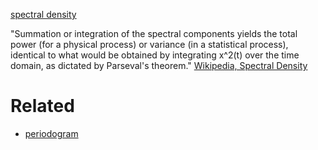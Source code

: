[spectral density](https://en.wikipedia.org/wiki/Spectral_density)

"Summation or integration of the spectral components yields the total power (for a physical process) or variance (in a statistical process), identical to what would be obtained by integrating  x^2(t) over the time domain, as dictated by Parseval's theorem." [Wikipedia, Spectral Density](https://en.wikipedia.org/wiki/Spectral_density)

# Related
* [periodogram](http://docs.scipy.org/doc/scipy-0.14.0/reference/generated/scipy.signal.periodogram.html)